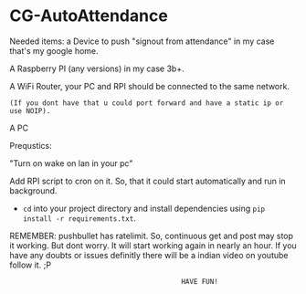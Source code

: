 # CG-AutoAttendance

Needed items:
  a Device to push "signout from attendance" in my case that's my google home.
 
  A Raspberry PI (any versions) in my case 3b+.
    
  A WiFi Router, your PC and RPI should be connected to the same network. 
  
    (If you dont have that u could port forward and have a static ip or use NOIP).
  
  A PC

Prequstics:

"Turn on wake on lan in your pc"

Add RPI script to cron on it. So, that it could start automatically and run in background.
 - `cd` into your project directory and install dependencies using `pip install -r requirements.txt`.

REMEMBER: pushbullet has ratelimit. So, continuous get and post may stop it working.
          But dont worry. It will start working again in nearly an hour.
          If you have any doubts or issues definitly there will be a indian video on youtube follow it. ;P
          
                                              HAVE FUN!
